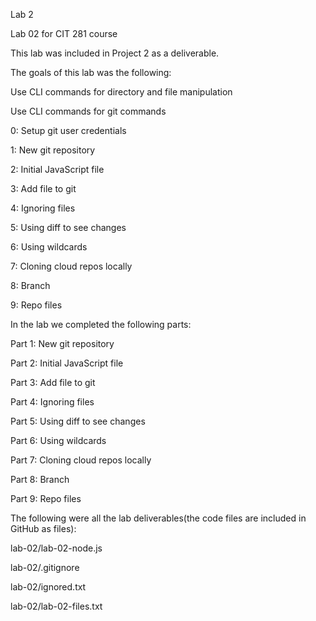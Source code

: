 Lab 2

Lab 02 for CIT 281 course

This lab was included in Project 2 as a deliverable.

The goals of this lab was the following: 

Use CLI commands for directory and file manipulation

Use CLI commands for git commands

0: Setup git user credentials

1: New git repository

2: Initial JavaScript file

3: Add file to git

4: Ignoring files

5: Using diff to see changes

6: Using wildcards

7: Cloning cloud repos locally

8: Branch

9: Repo files

In the lab we completed the following parts:

Part 1: New git repository

Part 2: Initial JavaScript file

Part 3: Add file to git

Part 4: Ignoring files

Part 5: Using diff to see changes

Part 6: Using wildcards

Part 7: Cloning cloud repos locally

Part 8: Branch

Part 9: Repo files

The following were all the lab deliverables(the code files are included in GitHub as files):

lab-02/lab-02-node.js

lab-02/.gitignore

lab-02/ignored.txt

lab-02/lab-02-files.txt
